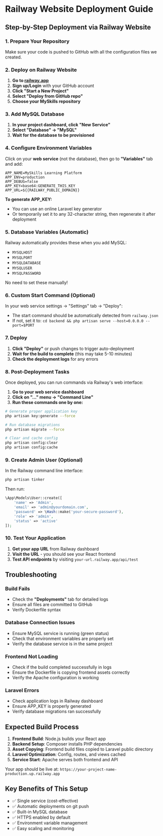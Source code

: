 # Railway Website Deployment Guide

## Step-by-Step Deployment via Railway Website

### 1. Prepare Your Repository

Make sure your code is pushed to GitHub with all the configuration files we created.

### 2. Deploy on Railway Website

1. **Go to [railway.app](https://railway.app)**
2. **Sign up/Login** with your GitHub account
3. **Click "Start a New Project"**
4. **Select "Deploy from GitHub repo"**
5. **Choose your MySkills repository**

### 3. Add MySQL Database

1. **In your project dashboard, click "New Service"**
2. **Select "Database" → "MySQL"**
3. **Wait for the database to be provisioned**

### 4. Configure Environment Variables

Click on your **web service** (not the database), then go to **"Variables"** tab and add:

```
APP_NAME=MySkills Learning Platform
APP_ENV=production
APP_DEBUG=false
APP_KEY=base64:GENERATE_THIS_KEY
APP_URL=${{RAILWAY_PUBLIC_DOMAIN}}
```

**To generate APP_KEY:**

- You can use an online Laravel key generator
- Or temporarily set it to any 32-character string, then regenerate it after deployment

### 5. Database Variables (Automatic)

Railway automatically provides these when you add MySQL:

- `MYSQLHOST`
- `MYSQLPORT`
- `MYSQLDATABASE`
- `MYSQLUSER`
- `MYSQLPASSWORD`

No need to set these manually!

### 6. Custom Start Command (Optional)

In your web service settings → "Settings" tab → "Deploy":

- The start command should be automatically detected from `railway.json`
- If not, set it to: `cd backend && php artisan serve --host=0.0.0.0 --port=$PORT`

### 7. Deploy

1. **Click "Deploy"** or push changes to trigger auto-deployment
2. **Wait for the build to complete** (this may take 5-10 minutes)
3. **Check the deployment logs** for any errors

### 8. Post-Deployment Tasks

Once deployed, you can run commands via Railway's web interface:

1. **Go to your web service dashboard**
2. **Click on "..." menu → "Command Line"**
3. **Run these commands one by one:**

```bash
# Generate proper application key
php artisan key:generate --force

# Run database migrations
php artisan migrate --force

# Clear and cache config
php artisan config:clear
php artisan config:cache
```

### 9. Create Admin User (Optional)

In the Railway command line interface:

```bash
php artisan tinker
```

Then run:

```php
\App\Models\User::create([
    'name' => 'Admin',
    'email' => 'admin@yourdomain.com',
    'password' => \Hash::make('your-secure-password'),
    'role' => 'admin',
    'status' => 'active'
]);
```

### 10. Test Your Application

1. **Get your app URL** from Railway dashboard
2. **Visit the URL** - you should see your React frontend
3. **Test API endpoints** by visiting `your-url.railway.app/api/test`

## Troubleshooting

### Build Fails

- Check the **"Deployments"** tab for detailed logs
- Ensure all files are committed to GitHub
- Verify Dockerfile syntax

### Database Connection Issues

- Ensure MySQL service is running (green status)
- Check that environment variables are properly set
- Verify the database service is in the same project

### Frontend Not Loading

- Check if the build completed successfully in logs
- Ensure the Dockerfile is copying frontend assets correctly
- Verify the Apache configuration is working

### Laravel Errors

- Check application logs in Railway dashboard
- Ensure APP_KEY is properly generated
- Verify database migrations ran successfully

## Expected Build Process

1. **Frontend Build**: Node.js builds your React app
2. **Backend Setup**: Composer installs PHP dependencies  
3. **Asset Copying**: Frontend build files copied to Laravel public directory
4. **Laravel Optimization**: Config, routes, and views cached
5. **Service Start**: Apache serves both frontend and API

Your app should be live at: `https://your-project-name-production.up.railway.app`

## Key Benefits of This Setup

- ✅ Single service (cost-effective)
- ✅ Automatic deployments on git push
- ✅ Built-in MySQL database
- ✅ HTTPS enabled by default
- ✅ Environment variable management
- ✅ Easy scaling and monitoring
